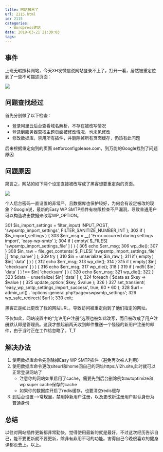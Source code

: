 ```yaml
---
title: 网站被黑了
url: 2115.html
id: 2115
categories:
  - Wordpress建站
date: 2019-03-21 21:39:03
tags:
---
```


事件
--

上班无暇照料网站，今天XH发微信说网站登录不上了。打开一看，居然被重定位到了一些不可描述页面：

![](https://l2h.site/wp-content/uploads/2019/03/webwxgetmsgimg-512x1024.png)

问题查找经过
------

首先分别做了以下检查：

*   登录阿里云后台查看域名解析，不存在被改写情况
*   登录到服务器查找主题页面被修改情况，也未见修改
*   修改数据库，禁用所有插件，并删除掉所有页面缓存，仍热有此问题

后来根据重定向到的页面 setforconfigplease.com，到万能的Google找到了问题原因

问题原因
----

简言之，网站的如下两个设定直接被改写成了黑客想要重定向的页面。

![](https://l2h.site/wp-content/uploads/2019/03/Image-2.png)

个人后台密码一直设置的非常严，且数据库也保护较好，为何会有设定被改的现象？Google说，最新的Easy WP SMTP插件有权限检查不严漏洞，导致普通用户可以构造攻击数据来改写WP_OPTION。

301 $is\_import\_settings = filter\_input( INPUT\_POST, 'swpsmtp\_import\_settings', FILTER\_SANITIZE\_NUMBER_INT );
302 if ( $is\_import\_settings ) {
303 $err\_msg = \_\_( 'Error occurred during settings import', 'easy-wp-smtp' );
304 if ( empty( $\_FILES\[ 'swpsmtp\_import\_settings\_file' \] ) ) {
305 echo $err_msg;
306 wp_die();
307 }
308 $in\_raw = file\_get\_contents( $\_FILES\[ 'swpsmtp\_import\_settings\_file' \]\[ 'tmp\_name' \] );
309 try {
310    $in = unserialize( $in_raw );
311   if ( empty( $in\[ 'data' \] ) ) {
312       echo $err_msg;
313       wp_die();
314  }
315   if ( empty( $in\[ 'checksum' \] ) ) {
316     echo $err_msg;
317      wp_die();
318   }
319  if ( md5( $in\[ 'data' \] ) !== $in\[ 'checksum' \] ) {
320       echo $err_msg;
321     wp_die();
322  }
323  $data = unserialize( $in\[ 'data' \] );
324  foreach ( $data as $key => $value ) {
325  update_option( $key, $value );
326  }
327  set\_transient( 'easy\_wp\_smtp\_settings\_import\_success', true, 60 * 60 );
328  $url = admin\_url() . 'options-general.php?page=swpsmtp\_settings';
329   wp\_safe\_redirect( $url );
330   exit;

黑客正是如此更改了我的网站URL，导致访问被重定向到了他们指定的网址。

不仅如此，网站设置中的“允许用户注册”选项也被如此改写，而且被改成了用户注册默认即是管理员。这我才想起前两天收到邮件推送一个怪怪的新用户注册的邮件，由于当时正在工作给忽略了。T_T

解决办法
----

1.  使用数据库命令先删除掉Easy WP SMTP插件（避免再次被人利用）
2.  使用数据库命令更改siteurl和home回自己的网址https://l2h.site,此时就可以正常登录网站了
    *   注意你的网站如果启用了cache，需要先到后台删除例如autoptimize和wp super cache保存的cache
    *   如果你的数据库开启了redis缓存，也要清空redis缓存
3.  到后台设置-->常规里，禁用掉新用户注册，以及更改新注册用户默认身份为普通身份

总结
--

以往对网站插件更新都非常勤快，觉得使用最新的就是最好。不过这次经历告诉自己，能不要更新就不要更新，除非有非用不可的功能。害得自己今晚很喜欢的健身课都没去上。以上。